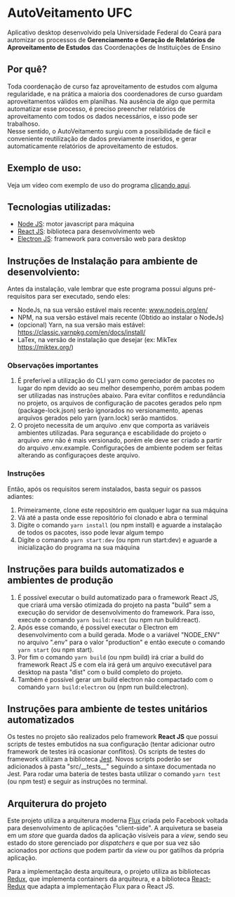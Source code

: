 # AutoVeitamento UFC
Aplicativo desktop desenvolvido pela Universidade Federal do Ceará para automizar os processos de **Gerenciamento e Geração de Relatórios de Aproveitamento de Estudos** das Coordenações de Instituições de Ensino

## Por quê?
Toda coordenação de curso faz aproveitamento de estudos com alguma regularidade, e na prática a maioria dos coordenadores de curso guardam aproveitamentos válidos em planilhas.
Na ausência de algo que permita automatizar esse processo, é preciso preencher relatórios de aproveitamento com todos os dados necessários, e isso pode ser trabalhoso. <br>
Nesse sentido, o AutoVeitamento surgiu com a possibilidade de fácil e conveniente reutilização de dados previamente inseridos, e gerar automaticamente relatórios de aproveitamento de estudos.

## Exemplo de uso:

Veja um vídeo com exemplo de uso do programa [clicando aqui](https://drive.google.com/file/d/1Nk1drlag82oeQzU69rh4vWxvFg4D8Gth/view?usp=sharing).

## Tecnologias utilizadas:
- [Node JS](https://nodejs.org/en/): motor javascript para máquina
- [React JS](https://pt-br.reactjs.org/): biblioteca para desenvolvimento web
- [Electron JS](https://www.electronjs.org/): framework para conversão web para desktop

## Instruções de Instalação para ambiente de desenvolviento:
Antes da instalação, vale lembrar que este programa possui alguns pré-requisitos para ser executado, sendo eles:
* NodeJs, na sua versão estável mais recente: www.nodejs.org/en/
* NPM, na sua versão estável mais recente (Obtido ao instalar o NodeJs)
* (opcional) Yarn, na sua versão mais estável: https://classic.yarnpkg.com/en/docs/install/
* LaTex, na versão de instalação que desejar (ex: MikTex https://miktex.org/)

### Observações importantes
1. É preferível a utilização do CLI yarn como gereciador de pacotes no lugar do npm devido ao seu melhor desempenho, porém ambas podem ser utilizadas nas instruções abaixo. Para evitar conflitos e redundância no projeto, os arquivos de configuração de pacotes gerados pelo npm (package-lock.json) serão ignorados no versionamento, apenas arquivos gerados pelo yarn (yarn.lock) serão mantidos.
2. O projeto necessita de um arquivo .env que comporta as variáveis ambientes utilizadas. Para segurança e escabilidade do projeto o arquivo .env não é mais versionado, porém ele deve ser criado a partir do arquivo .env.example. Configurações de ambiente podem ser feitas alterando as configuraçoes deste arquivo.

### Instruções
Então, após os requisitos serem instalados, basta seguir os passos adiantes:
1. Primeiramente, clone este repositório em qualquer lugar na sua máquina
2. Vá até a pasta onde esse repositório foi clonado e abra o terminal
3. Digite o comando `yarn install` (ou npm install) e aguarde a instalação de todos os pacotes, isso pode levar algum tempo
4. Digite o comando `yarn start:dev` (ou npm run start:dev) e aguarde a inicialização do programa na sua máquina

## Instruções para builds automatizados e ambientes de produção
1. É possível executar o build automatizado para o framework React JS, que criará uma versão otimizada do projeto na pasta "build" sem a execução do servidor de desenvolvimento do framework. Para isso, execute o comando `yarn build:react` (ou npm run build:react).
2. Após esse comando, é possível executar o Electron em desenvolvimento com a build gerada. Mode o a variável "NODE_ENV" no arquivo ".env" para o valor "production" e então execute o comando `yarn start` (ou npm start).
3. Por fim o comando `yarn build` (ou npm build) irá criar a build do framework React JS e com ela irá gerá um arquivo executável para desktop na pasta "dist" com o build completo do projeto.
4. Também é possível gerar um build electron não compactado com o comando `yarn build:electron` ou (npm run build:electron).

## Instruções para ambiente de testes unitários automatizados
Os testes no projeto são realizados pelo framework **React JS** que possui scripts de testes embutidos na sua configuração (tentar adicionar outro framework de testes irá ocasionar conflitos). Os scripts de testes do framework utilizam a biblioteca [Jest](https://jestjs.io/). Novos scripts poderão ser adicionados à pasta "src/\_\_tests__" seguindo a sintaxe documentada no Jest. Para rodar uma bateria de testes basta utilizar o comando `yarn test` (ou npm test) e seguir as instruções no terminal.

## Arquiterura do projeto
Este projeto utiliza a arquiterura moderna [Flux](https://facebook.github.io/flux/) criada pelo Facebook voltada para desenvolvimento de aplicações "client-side". A arquivetura se baseia em um _store_ que guarda dados da aplicação visíveis para a _view_, sendo seu estado do store gerenciado por _dispatchers_ e que por sua vez são acionados por _actions_ que podem partir da _view_ ou por gatilhos da própria aplicação.

Para a implementação desta arquiteura, o projeto utiliza as bibliotecas [Redux](https://redux.js.org/), que implementa containers da arquiteura, e a biblioteca [React-Redux](https://www.npmjs.com/package/react-redux) que adapta a implementação Flux para o React JS.
